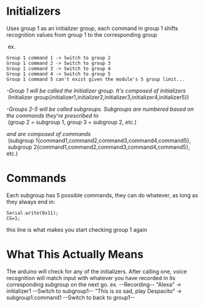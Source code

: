 # Initializers
Uses group 1 as an initializer group, each command in group 1 shifts recognition values from group 1 to the corresponding group

&nbsp;ex.
  
    Group 1 command 1 -> Switch to group 2
    Group 1 command 2 -> Switch to group 3
    Group 1 command 3 -> Switch to group 4
    Group 1 command 4 -> Switch to group 5
    Group 1 command 5 can't exist given the module's 5 group limit...
    
    
*-Group 1 will be called the Initializer group. It's composed of initializers* <br>
  &nbsp;(Initializer group{initializer1,initializer2,initializer3,initializer4,initializer5})

*-Groups 2-5 will be called subgroups. Subgroups are numbered based on the commands they're prescribed to* <br>
  &nbsp;(group 2 = subgroup 1, group 3 = subgroup 2, etc.)
  
*and are composed of commands* <br>
  &nbsp;(subgroup 1{command1,command2,command3,command4,command5}, <br>
  &nbsp;subgroup 2{command1,command2,command3,command4,command5}, etc.)


# Commands
Each subgroup has 5 possible commands, they can do whatever, as long as they always end in:
```
Serial.write(0x11);
CG=1;
```
this line is what makes you start checking group 1 again

# What This Actually Means

The arduino will check for any of the initializers. After calling one, voice recognition will match input with whatever you have recorded in its corresponding subgroup on the next go.
  ex.
  --Recording--
  "Alexa" -> initializer1
  --Switch to subgroup1--
  "This is so sad, play Despacito" -> subgroup1.command1
  --Switch to back to group1--
